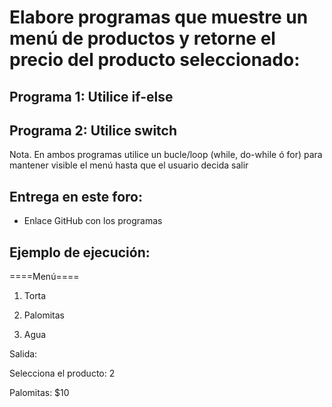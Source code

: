 # Elabore programas que muestre un menú de productos y retorne el precio del producto seleccionado:

## Programa 1: Utilice if-else
## Programa 2: Utilice switch
  
Nota. En ambos programas utilice un bucle/loop (while, do-while ó for) para mantener visible el menú hasta que el usuario decida salir

## Entrega en este foro:
- Enlace GitHub con los programas
  
## Ejemplo de ejecución:

====Menú====

1) Torta

2) Palomitas

3) Agua

Salida:

Selecciona el producto:  2

Palomitas: $10